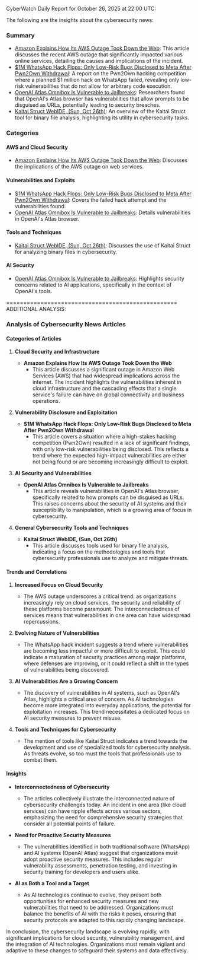 CyberWatch Daily Report for October 26, 2025 at 22:00 UTC:

The following are the insights about the cybersecurity news:

### Summary
- [Amazon Explains How Its AWS Outage Took Down the Web](https://www.wired.com/story/amazon-explains-how-its-aws-outage-took-down-the-web/): This article discusses the recent AWS outage that significantly impacted various online services, detailing the causes and implications of the incident.
- [$1M WhatsApp Hack Flops: Only Low-Risk Bugs Disclosed to Meta After Pwn2Own Withdrawal](https://www.securityweek.com/1m-whatsapp-hack-flops-only-low-risk-bugs-disclosed-to-meta-after-pwn2own-withdrawal/): A report on the Pwn2Own hacking competition where a planned $1 million hack on WhatsApp failed, revealing only low-risk vulnerabilities that do not allow for arbitrary code execution.
- [OpenAI Atlas Omnibox Is Vulnerable to Jailbreaks](https://www.securityweek.com/chatgpt-atlas-omnibox-is-vulnerable-to-jailbreaks/): Researchers found that OpenAI's Atlas browser has vulnerabilities that allow prompts to be disguised as URLs, potentially leading to security breaches.
- [Kaitai Struct WebIDE, (Sun, Oct 26th)](https://isc.sans.edu/diary/rss/32422): An overview of the Kaitai Struct tool for binary file analysis, highlighting its utility in cybersecurity tasks.

### Categories

#### AWS and Cloud Security
- [Amazon Explains How Its AWS Outage Took Down the Web](https://www.wired.com/story/amazon-explains-how-its-aws-outage-took-down-the-web/): Discusses the implications of the AWS outage on web services.

#### Vulnerabilities and Exploits
- [$1M WhatsApp Hack Flops: Only Low-Risk Bugs Disclosed to Meta After Pwn2Own Withdrawal](https://www.securityweek.com/1m-whatsapp-hack-flops-only-low-risk-bugs-disclosed-to-meta-after-pwn2own-withdrawal/): Covers the failed hack attempt and the vulnerabilities found.
- [OpenAI Atlas Omnibox Is Vulnerable to Jailbreaks](https://www.securityweek.com/chatgpt-atlas-omnibox-is-vulnerable-to-jailbreaks/): Details vulnerabilities in OpenAI's Atlas browser.

#### Tools and Techniques
- [Kaitai Struct WebIDE, (Sun, Oct 26th)](https://isc.sans.edu/diary/rss/32422): Discusses the use of Kaitai Struct for analyzing binary files in cybersecurity. 

#### AI Security
- [OpenAI Atlas Omnibox Is Vulnerable to Jailbreaks](https://www.securityweek.com/chatgpt-atlas-omnibox-is-vulnerable-to-jailbreaks/): Highlights security concerns related to AI applications, specifically in the context of OpenAI's tools.

==================================================
ADDITIONAL ANALYSIS:

### Analysis of Cybersecurity News Articles

#### Categories of Articles

1. **Cloud Security and Infrastructure**
   - **Amazon Explains How Its AWS Outage Took Down the Web**
     - This article discusses a significant outage in Amazon Web Services (AWS) that had widespread implications across the internet. The incident highlights the vulnerabilities inherent in cloud infrastructure and the cascading effects that a single service's failure can have on global connectivity and business operations.

2. **Vulnerability Disclosure and Exploitation**
   - **$1M WhatsApp Hack Flops: Only Low-Risk Bugs Disclosed to Meta After Pwn2Own Withdrawal**
     - This article covers a situation where a high-stakes hacking competition (Pwn2Own) resulted in a lack of significant findings, with only low-risk vulnerabilities being disclosed. This reflects a trend where the expected high-impact vulnerabilities are either not being found or are becoming increasingly difficult to exploit.

3. **AI Security and Vulnerabilities**
   - **OpenAI Atlas Omnibox Is Vulnerable to Jailbreaks**
     - This article reveals vulnerabilities in OpenAI's Atlas browser, specifically related to how prompts can be disguised as URLs. This raises concerns about the security of AI systems and their susceptibility to manipulation, which is a growing area of focus in cybersecurity.

4. **General Cybersecurity Tools and Techniques**
   - **Kaitai Struct WebIDE, (Sun, Oct 26th)**
     - This article discusses tools used for binary file analysis, indicating a focus on the methodologies and tools that cybersecurity professionals use to analyze and mitigate threats.

#### Trends and Correlations

1. **Increased Focus on Cloud Security**
   - The AWS outage underscores a critical trend: as organizations increasingly rely on cloud services, the security and reliability of these platforms become paramount. The interconnectedness of services means that vulnerabilities in one area can have widespread repercussions.

2. **Evolving Nature of Vulnerabilities**
   - The WhatsApp hack incident suggests a trend where vulnerabilities are becoming less impactful or more difficult to exploit. This could indicate a maturation of security practices among major platforms, where defenses are improving, or it could reflect a shift in the types of vulnerabilities being discovered.

3. **AI Vulnerabilities Are a Growing Concern**
   - The discovery of vulnerabilities in AI systems, such as OpenAI's Atlas, highlights a critical area of concern. As AI technologies become more integrated into everyday applications, the potential for exploitation increases. This trend necessitates a dedicated focus on AI security measures to prevent misuse.

4. **Tools and Techniques for Cybersecurity**
   - The mention of tools like Kaitai Struct indicates a trend towards the development and use of specialized tools for cybersecurity analysis. As threats evolve, so too must the tools that professionals use to combat them.

#### Insights

- **Interconnectedness of Cybersecurity**
  - The articles collectively illustrate the interconnected nature of cybersecurity challenges today. An incident in one area (like cloud services) can have ripple effects across various sectors, emphasizing the need for comprehensive security strategies that consider all potential points of failure.

- **Need for Proactive Security Measures**
  - The vulnerabilities identified in both traditional software (WhatsApp) and AI systems (OpenAI Atlas) suggest that organizations must adopt proactive security measures. This includes regular vulnerability assessments, penetration testing, and investing in security training for developers and users alike.

- **AI as Both a Tool and a Target**
  - As AI technologies continue to evolve, they present both opportunities for enhanced security measures and new vulnerabilities that need to be addressed. Organizations must balance the benefits of AI with the risks it poses, ensuring that security protocols are adapted to this rapidly changing landscape.

In conclusion, the cybersecurity landscape is evolving rapidly, with significant implications for cloud security, vulnerability management, and the integration of AI technologies. Organizations must remain vigilant and adaptive to these changes to safeguard their systems and data effectively.